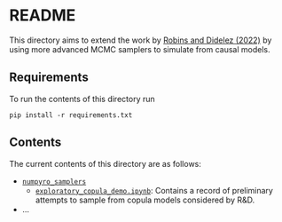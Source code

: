 # README
This directory aims to extend the work by [Robins and Didelez (2022)](https://arxiv.org/pdf/2109.03694.pdf) by using more advanced MCMC samplers to simulate from causal models.

## Requirements
To run the contents of this directory run
```
pip install -r requirements.txt
```

## Contents
The current contents of this directory are as follows:
* [`numpyro_samplers`](./numpyro_samplers/)
	* [`exploratory_copula_demo.ipynb`](numpyro_samplers/exploratory_copula_demo.ipynb): Contains a record of preliminary attempts to sample from copula models considered by R&D.
* ...
